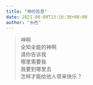 ```yaml
---
title: "神的旨意"
date: 2021-08-09T13:16:30+08:00
author: "糸色"
---
```

> 神啊  
> 全知全能的神啊  
> 请你告诉我   
> 哪里需要我  
> 我要到哪里去  
> 怎样才能给他人带来快乐？  
